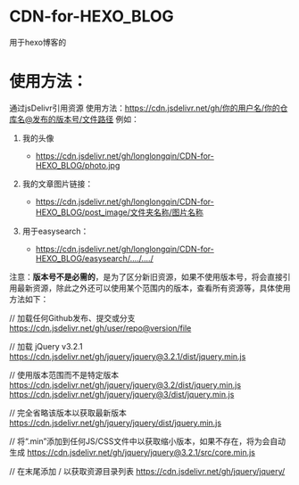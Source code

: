# CDN-for-HEXO_BLOG
用于hexo博客的



# 使用方法：

通过jsDelivr引用资源
使用方法：https://cdn.jsdelivr.net/gh/你的用户名/你的仓库名@发布的版本号/文件路径
例如：

1. 我的头像
   - https://cdn.jsdelivr.net/gh/longlongqin/CDN-for-HEXO_BLOG/photo.jpg

2. 我的文章图片链接：
   - https://cdn.jsdelivr.net/gh/longlongqin/CDN-for-HEXO_BLOG/post_image/文件夹名称/图片名称

3. 用于easysearch：
   - https://cdn.jsdelivr.net/gh/longlongqin/CDN-for-HEXO_BLOG/easysearch/..../..../

  

注意：**版本号不是必需的**，是为了区分新旧资源，如果不使用版本号，将会直接引用最新资源，除此之外还可以使用某个范围内的版本，查看所有资源等，具体使用方法如下：

// 加载任何Github发布、提交或分支
https://cdn.jsdelivr.net/gh/user/repo@version/file

// 加载 jQuery v3.2.1
https://cdn.jsdelivr.net/gh/jquery/jquery@3.2.1/dist/jquery.min.js

// 使用版本范围而不是特定版本
https://cdn.jsdelivr.net/gh/jquery/jquery@3.2/dist/jquery.min.js
https://cdn.jsdelivr.net/gh/jquery/jquery@3/dist/jquery.min.js

// 完全省略该版本以获取最新版本
https://cdn.jsdelivr.net/gh/jquery/jquery/dist/jquery.min.js

// 将“.min”添加到任何JS/CSS文件中以获取缩小版本，如果不存在，将为会自动生成
https://cdn.jsdelivr.net/gh/jquery/jquery@3.2.1/src/core.min.js

// 在末尾添加 / 以获取资源目录列表
https://cdn.jsdelivr.net/gh/jquery/jquery/


